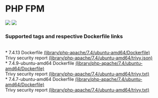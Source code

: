 # PHP FPM
[![](https://images.microbadger.com/badges/image/antonchernik/php-apache.svg)](https://microbadger.com/images/antonchernik/php-apache)
[![](https://images.microbadger.com/badges/version/antonchernik/php-apache.svg)](https://microbadger.com/images/antonchernik/php-apache)
### Supported tags and respective Dockerfile links
<br/>* 7.4.13 Dockerfile [(library/php-apache/7.4/ubuntu-amd64/Dockerfile)](https://github.com/antonchernik/docker/blob/php-apache-7.4.13-ubuntu-amd64/library/php-apache/7.4/ubuntu-amd64/Dockerfile)<br />Trivy security report [(library/php-apache/7.4/ubuntu-amd64/trivy.json)](https://github.com/antonchernik/docker/blob/php-apache-7.4.13-ubuntu-amd64/library/php-apache/7.4/ubuntu-amd64/trivy.json)<br />* 7.4.9-ubuntu-amd64 Dockerfile [(library/php-apache/7.4/ubuntu-amd64/Dockerfile)](https://github.com/antonchernik/docker/blob/php-apache-v7.4.9/library/php-apache/7.4/ubuntu-amd64/Dockerfile)<br />Trivy security report [(library/php-apache/7.4/ubuntu-amd64/trivy.txt)](https://github.com/antonchernik/docker/blob/php-apache-v7.4.9/library/php-apache/7.4/ubuntu-amd64/trivy.txt)<br />* 7.4.7-ubuntu-amd64 Dockerfile [(library/php-apache/7.4/ubuntu-amd64/Dockerfile)](https://github.com/antonchernik/docker/blob/php-apache-v7.4.7/library/php-apache/7.4/ubuntu-amd64/Dockerfile)<br />Trivy security report [(library/php-apache/7.4/ubuntu-amd64/trivy.txt)](https://github.com/antonchernik/docker/blob/php-apache-v7.4.7/library/php-apache/7.4/ubuntu-amd64/trivy.txt)<br />